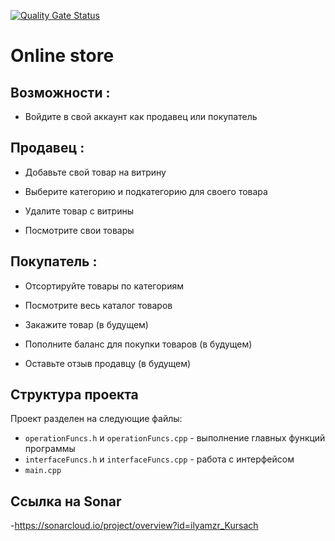 [![Quality Gate Status](https://sonarcloud.io/api/project_badges/measure?project=ilyamzr_Kursach&metric=alert_status)](https://sonarcloud.io/summary/new_code?id=ilyamzr_Kursach)

# Online store


## Возможности :

- Войдите в свой аккаунт как продавец или покупатель

## Продавец :

- Добавьте свой товар на витрину

- Выберите категорию и подкатегорию для своего товара

- Удалите товар с витрины

- Посмотрите свои товары

## Покупатель :  

- Отсортируйте товары по категориям

- Посмотрите весь каталог товаров

- Закажите товар (в будущем)

- Пополните баланс для покупки товаров (в будущем)

- Оставьте отзыв продавцу (в будущем) 

## Структура проекта

Проект разделен на следующие файлы:

- `operationFuncs.h` и `operationFuncs.cpp` - выполнение главных функций программы
- `interfaceFuncs.h` и `interfaceFuncs.cpp` - работа с интерфейсом
- `main.cpp`

## Ссылка на Sonar

-https://sonarcloud.io/project/overview?id=ilyamzr_Kursach

